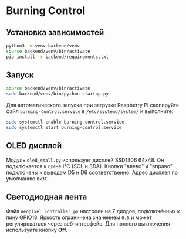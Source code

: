 # Burning Control

## Установка зависимостей

```bash
python3 -m venv backend/venv
source backend/venv/bin/activate
pip install -r backend/requirements.txt
```

## Запуск

```bash
source backend/venv/bin/activate
sudo backend/venv/bin/python startup.py
```

Для автоматического запуска при загрузке Raspberry Pi скопируйте файл
`burning-control.service` в `/etc/systemd/system/` и выполните:

```bash
sudo systemctl enable burning-control.service
sudo systemctl start burning-control.service
```

## OLED дисплей

Модуль `oled_small.py` использует дисплей SSD1306 64x48.
Он подключается к шине I²C (SCL и SDA). Кнопки "влево" и "вправо"
подключены к выводам D5 и D6 соответственно. Адрес дисплея по умолчанию
`0x3C`.

## Светодиодная лента

Файл `neopixel_controller.py` настроен на 7 диодов, подключённых к пину GPIO18.
Яркость ограничена значением `0.5` и может регулироваться через веб-интерфейс.
Для полного выключения используйте кнопку **Off**.
